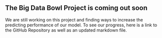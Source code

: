 ## The Big Data Bowl Project is coming out soon

We are still working on this project and finding ways to increase the predicting performance of our model.  To see our progress, here is a link to the GitHub Repository as well as an updated markdown file.  

